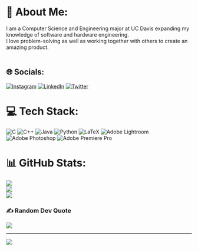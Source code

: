 # 💫 About Me:
I am a Computer Science and Engineering major at UC Davis expanding my knowledge of software and hardware engineering.<br>I love problem-solving as well as working together with others to create an amazing product.<br><br>


## 🌐 Socials:
[![Instagram](https://img.shields.io/badge/Instagram-%23E4405F.svg?logo=Instagram&logoColor=white)](https://instagram.com/arule_sarav) [![LinkedIn](https://img.shields.io/badge/LinkedIn-%230077B5.svg?logo=linkedin&logoColor=white)](https://linkedin.com/in/ArulPrakashSaravanan) [![Twitter](https://img.shields.io/badge/Twitter-%231DA1F2.svg?logo=Twitter&logoColor=white)](https://twitter.com/asaravanan24) 

# 💻 Tech Stack:
![C](https://img.shields.io/badge/c-%2300599C.svg?style=for-the-badge&logo=c&logoColor=white) ![C++](https://img.shields.io/badge/c++-%2300599C.svg?style=for-the-badge&logo=c%2B%2B&logoColor=white) ![Java](https://img.shields.io/badge/java-%23ED8B00.svg?style=for-the-badge&logo=java&logoColor=white) ![Python](https://img.shields.io/badge/python-3670A0?style=for-the-badge&logo=python&logoColor=ffdd54) ![LaTeX](https://img.shields.io/badge/latex-%23008080.svg?style=for-the-badge&logo=latex&logoColor=white) ![Adobe Lightroom](https://img.shields.io/badge/Adobe%20Lightroom-31A8FF.svg?style=for-the-badge&logo=Adobe%20Lightroom&logoColor=white) ![Adobe Photoshop](https://img.shields.io/badge/adobephotoshop-%2331A8FF.svg?style=for-the-badge&logo=adobephotoshop&logoColor=white) ![Adobe Premiere Pro](https://img.shields.io/badge/Adobe%20Premiere%20Pro-9999FF.svg?style=for-the-badge&logo=Adobe%20Premiere%20Pro&logoColor=white)
# 📊 GitHub Stats:
![](https://github-readme-stats.vercel.app/api?username=asaravanan24&theme=dark&hide_border=false&include_all_commits=false&count_private=false)<br/>
![](https://github-readme-streak-stats.herokuapp.com/?user=asaravanan24&theme=dark&hide_border=false)<br/>
![](https://github-readme-stats.vercel.app/api/top-langs/?username=asaravanan24&theme=dark&hide_border=false&include_all_commits=false&count_private=false&layout=compact)

### ✍️ Random Dev Quote
![](https://quotes-github-readme.vercel.app/api?type=horizontal&theme=radical)

---
[![](https://visitcount.itsvg.in/api?id=asaravanan24&icon=0&color=0)](https://visitcount.itsvg.in)
